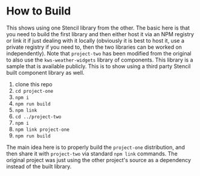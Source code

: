 # How to Build

This shows using one Stencil library from the other. The basic here is that you need to build the first library and then either host it via an NPM registry or link it if just dealing with it locally (obviously it is best to host it, use a private registry if you need to, then the two libraries can be worked on independently).  Note that `project-two` has been modified from the original to also use the `kws-weather-widgets` library of components. This library is a sample that is available publicly. This is to show using a third party Stencil built component library as well.

1. clone this repo
1. `cd project-one`
1. `npm i`
1. `npm run build`
1. `npm link`
1. `cd ../project-two`
1. `npm i`
1. `npm link project-one`
1. `npm run build`

The main idea here is to properly build the `project-one` distribution, and then share it with `project-two` via standard `npm link` commands. The original project was just using the other project's source as a dependency instead of the built library.

